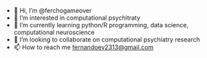 - 👋 Hi, I’m @ferchogameover
- 👀 I’m interested in computational psychitraty
- 🌱 I’m currently learning python/R programming, data science, computational neuroscience
- 💞️ I’m looking to collaborate on computational psychiatry research
- 📫 How to reach me fernandoev2313@gmail.com

<!---
ferchogameover/ferchogameover is a ✨ special ✨ repository because its `README.md` (this file) appears on your GitHub profile.
You can click the Preview link to take a look at your changes.
--->
